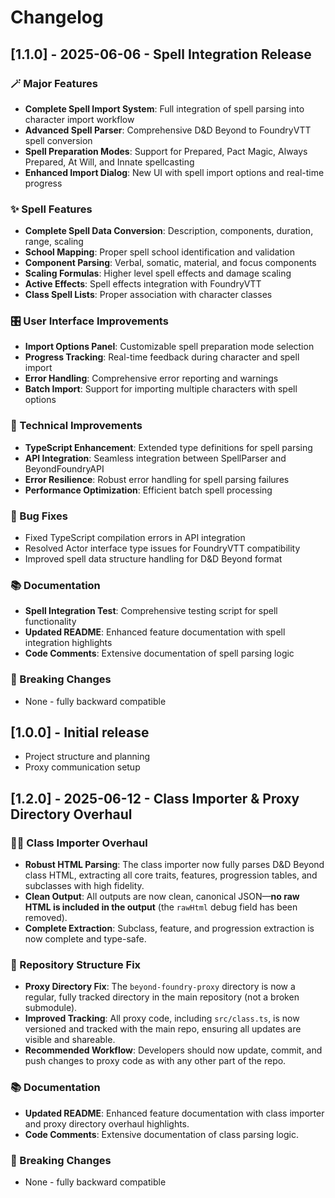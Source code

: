 # Changelog

## [1.1.0] - 2025-06-06 - Spell Integration Release

### 🪄 Major Features
- **Complete Spell Import System**: Full integration of spell parsing into character import workflow
- **Advanced Spell Parser**: Comprehensive D&D Beyond to FoundryVTT spell conversion
- **Spell Preparation Modes**: Support for Prepared, Pact Magic, Always Prepared, At Will, and Innate spellcasting
- **Enhanced Import Dialog**: New UI with spell import options and real-time progress

### ✨ Spell Features
- **Complete Spell Data Conversion**: Description, components, duration, range, scaling
- **School Mapping**: Proper spell school identification and validation  
- **Component Parsing**: Verbal, somatic, material, and focus components
- **Scaling Formulas**: Higher level spell effects and damage scaling
- **Active Effects**: Spell effects integration with FoundryVTT
- **Class Spell Lists**: Proper association with character classes

### 🎛️ User Interface Improvements
- **Import Options Panel**: Customizable spell preparation mode selection
- **Progress Tracking**: Real-time feedback during character and spell import
- **Error Handling**: Comprehensive error reporting and warnings
- **Batch Import**: Support for importing multiple characters with spell options

### 🔧 Technical Improvements
- **TypeScript Enhancement**: Extended type definitions for spell parsing
- **API Integration**: Seamless integration between SpellParser and BeyondFoundryAPI
- **Error Resilience**: Robust error handling for spell parsing failures
- **Performance Optimization**: Efficient batch spell processing

### 🐛 Bug Fixes
- Fixed TypeScript compilation errors in API integration
- Resolved Actor interface type issues for FoundryVTT compatibility
- Improved spell data structure handling for D&D Beyond format

### 📚 Documentation
- **Spell Integration Test**: Comprehensive testing script for spell functionality
- **Updated README**: Enhanced feature documentation with spell integration highlights
- **Code Comments**: Extensive documentation of spell parsing logic

### 🔄 Breaking Changes
- None - fully backward compatible

## [1.0.0] - Initial release
- Project structure and planning
- Proxy communication setup

## [1.2.0] - 2025-06-12 - Class Importer & Proxy Directory Overhaul

### 🧙‍♂️ Class Importer Overhaul
- **Robust HTML Parsing**: The class importer now fully parses D&D Beyond class HTML, extracting all core traits, features, progression tables, and subclasses with high fidelity.
- **Clean Output**: All outputs are now clean, canonical JSON—**no raw HTML is included in the output** (the `rawHtml` debug field has been removed).
- **Complete Extraction**: Subclass, feature, and progression extraction is now complete and type-safe.

### 🔧 Repository Structure Fix
- **Proxy Directory Fix**: The `beyond-foundry-proxy` directory is now a regular, fully tracked directory in the main repository (not a broken submodule).
- **Improved Tracking**: All proxy code, including `src/class.ts`, is now versioned and tracked with the main repo, ensuring all updates are visible and shareable.
- **Recommended Workflow**: Developers should now update, commit, and push changes to proxy code as with any other part of the repo.

### 📚 Documentation
- **Updated README**: Enhanced feature documentation with class importer and proxy directory overhaul highlights.
- **Code Comments**: Extensive documentation of class parsing logic.

### 🔄 Breaking Changes
- None - fully backward compatible

